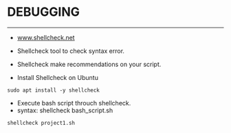 # DEBUGGING
----

- www.shellcheck.net
- Shellcheck tool to check syntax error.
- Shellcheck make recommendations on your script.

- Install Shellcheck on Ubuntu

```console
sudo apt install -y shellcheck
```

- Execute bash script throuch shellcheck.
- syntax: shellcheck bash_script.sh

```console
shellcheck project1.sh
```